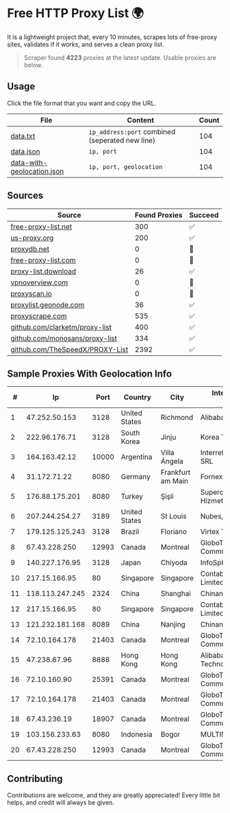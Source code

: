 
# Free HTTP Proxy List 🌍

It is a lightweight project that, every 10 minutes, scrapes lots of free-proxy sites, validates if it works, and serves a clean proxy list.


> Scraper found **4223** proxies at the latest update. Usable proxies are below.

## Usage

Click the file format that you want and copy the URL.


|File|Content|Count|
|----|-------|-----|
|[data.txt](https://raw.githubusercontent.com/themiralay/Proxy-List-World/master/data.txt)|`ip_address:port` combined (seperated new line)|104|
|[data.json](https://raw.githubusercontent.com/themiralay/Proxy-List-World/master/data.json)|`ip, port`|104|
|[data-with-geolocation.json](https://raw.githubusercontent.com/themiralay/Proxy-List-World/master/data-with-geolocation.json)|`ip, port, geolocation`|104|

## Sources

|Source|Found Proxies|Succeed|
|------|-------------|-------|
|[free-proxy-list.net](https://free-proxy-list.net)|300|✅|
|[us-proxy.org](https://www.us-proxy.org)|200|✅|
|[proxydb.net](http://proxydb.net)|0|🚫|
|[free-proxy-list.com](https://free-proxy-list.com/?page=&port=&type%5B%5D=http&type%5B%5D=https&up_time=0&search=Search)|0|🚫|
|[proxy-list.download](https://www.proxy-list.download/HTTP)|26|✅|
|[vpnoverview.com](https://vpnoverview.com/privacy/anonymous-browsing/free-proxy-servers)|0|🚫|
|[proxyscan.io](https://www.proxyscan.io)|0|🚫|
|[proxylist.geonode.com](https://proxylist.geonode.com/api/proxy-list?limit=300&page=1&sort_by=lastChecked&sort_type=desc&protocols=http,https)|36|✅|
|[proxyscrape.com](https://api.proxyscrape.com/v2/?request=displayproxies&protocol=http&timeout=10000&country=all&ssl=all&anonymity=all)|535|✅|
|[github.com/clarketm/proxy-list](https://raw.githubusercontent.com/clarketm/proxy-list/master/proxy-list-raw.txt)|400|✅|
|[github.com/monosans/proxy-list](https://raw.githubusercontent.com/monosans/proxy-list/main/proxies/http.txt)|334|✅|
|[github.com/TheSpeedX/PROXY-List](https://raw.githubusercontent.com/TheSpeedX/PROXY-List/master/http.txt)|2392|✅|


## Sample Proxies With Geolocation Info

|#|Ip|Port|Country|City|Internet Service Provider|
|-|--|----|-------|----|-------------------------|
|1|47.252.50.153|3128|United States|Richmond|Alibaba Cloud LLC|
|2|222.96.176.71|3128|South Korea|Jinju|Korea Telecom|
|3|164.163.42.12|10000|Argentina|Villa Ángela|Interret Villa Angela SRL|
|4|31.172.71.22|8080|Germany|Frankfurt am Main|Fornex Hosting S.L.|
|5|176.88.175.201|8080|Turkey|Şişli|Superonline Iletisim Hizmetleri A.S.|
|6|207.244.254.27|3189|United States|St Louis|Nubes, LLC|
|7|179.125.125.243|3128|Brazil|Floriano|Virtex Telecom|
|8|67.43.228.250|12993|Canada|Montreal|GloboTech Communications|
|9|140.227.176.95|3128|Japan|Chiyoda|InfoSphere|
|10|217.15.166.95|80|Singapore|Singapore|Contabo Asia Private Limited|
|11|118.113.247.245|2324|China|Shanghai|Chinanet|
|12|217.15.166.95|80|Singapore|Singapore|Contabo Asia Private Limited|
|13|121.232.181.168|8089|China|Nanjing|Chinanet|
|14|72.10.164.178|21403|Canada|Montreal|GloboTech Communications|
|15|47.238.67.96|8888|Hong Kong|Hong Kong|Alibaba (US) Technology Co., Ltd.|
|16|72.10.160.90|25391|Canada|Montreal|GloboTech Communications|
|17|72.10.164.178|21403|Canada|Montreal|GloboTech Communications|
|18|67.43.236.19|18907|Canada|Montreal|GloboTech Communications|
|19|103.156.233.63|8080|Indonesia|Bogor|MULTIMEDIALINKTECH|
|20|67.43.228.250|12993|Canada|Montreal|GloboTech Communications|



## Contributing

Contributions are welcome, and they are greatly appreciated! Every
little bit helps, and credit will always be given.


